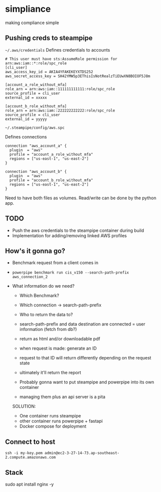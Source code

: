 # simpliance
making compliance simple

## Pushing creds to steampipe

`~/.aws/credentials`
Defines credentials to accounts
```
# This user must have sts:AssumeRole permission for arn:aws:iam::*:role/spc_role
[cli_user]
aws_access_key_id = AKIA4YFAKEKEYXTDS252
aws_secret_access_key = SH42YMW5p3EThisIsNotRealzTiEUwXN8BOIOF5J8m

[account_a_role_without_mfa]
role_arn = arn:aws:iam::111111111111:role/spc_role
source_profile = cli_user
external_id = xxxxx

[account_b_role_without_mfa]
role_arn = arn:aws:iam::222222222222:role/spc_role
source_profile = cli_user
external_id = yyyyy
```

`~/.steampipe/config/aws.spc`

Defines connections
```
connection "aws_account_a" {
  plugin  = "aws"
  profile = "account_a_role_without_mfa"
  regions = ["us-east-1", "us-east-2"]
}

connection "aws_account_b" {
  plugin  = "aws"
  profile = "account_b_role_without_mfa"
  regions = ["us-east-1", "us-east-2"]
}
```

Need to have both files as volumes. Read/write can be done by the python app.

## TODO

- Push the aws credentials to the steampipe container during build
- Implementation for adding/removing linked AWS profiles

## How's it gonna go?

- Benchmark request from a client comes in
- `powerpipe benchmark run cis_v150 --search-path-prefix aws_connection_2`
- What information do we need?
  - Which Benchmark?
  - Which connection -> search-path-prefix
  - Who to return the data to?
  - search-path-prefix and data destination are connected = user information (fetch from db?)
  - return as html and/or downloadable pdf
  - when request is made: generate an ID
  - request to that ID will return differently depending on the request state
  - ultimately it'll return the report

  - Probably gonna want to put steampipe and powerpipe into its own container
  - managing them plus an api server is a pita
  
  SOLUTION:
  - One container runs steampipe
  - other container runs powerpipe + fastapi
  - Docker compose for deployment


## Connect to host

```
ssh -i my-key.pem admin@ec2-3-27-14-73.ap-southeast-2.compute.amazonaws.com
```

## Stack

sudo apt install nginx -y

